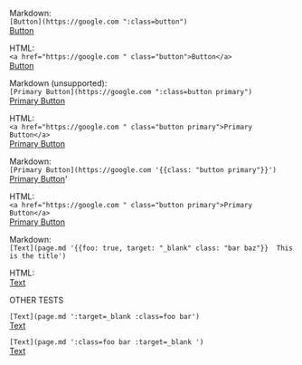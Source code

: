 Markdown:  
`[Button](https://google.com ":class=button")`  
[Button](https://google.com ":class=button")

HTML:  
`<a href="https://google.com " class="button">Button</a>`  
<a href="https://google.com " class="button">Button</a>

Markdown (unsupported):  
`[Primary Button](https://google.com ":class=button primary")`  
[Primary Button](https://google.com ":class=button primary")

HTML:  
`<a href="https://google.com " class="button primary">Primary Button</a>`  
<a href="https://google.com " class="button primary">Primary Button</a>

Markdown:  
`[Primary Button](https://google.com '{{class: "button primary"}}')`  
[Primary Button](https://google.com '{{class: "button primary"}}')'

HTML:  
`<a href="https://google.com " class="button primary">Primary Button</a>`  
<a href="https://google.com " class="button primary">Primary Button</a>

Markdown:  
`[Text](page.md '{{foo: true, target: "_blank" class: "bar baz"}}  This is the title')`

HTML:  
<a href="page.md" foo="true" target="_blank" class="bar baz" title="This is the title">Text</a>

OTHER TESTS

`[Text](page.md ':target=_blank :class=foo bar')`  
[Text](page.md ':target=_blank :class=foo bar')

`[Text](page.md ':class=foo bar :target=_blank ')`  
[Text](page.md ':class=foo bar :target=_blank ')

